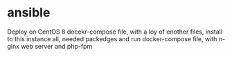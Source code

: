 # ansible
Deploy on CentOS 8 docekr-compose file, with a loy of enother files, install to this instance all, needed packedges and run docker-compose file, with n-ginx web server and php-fpm
